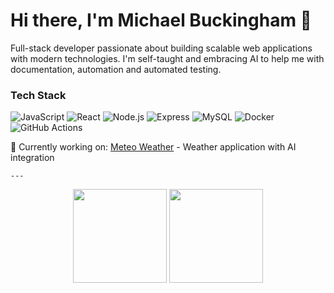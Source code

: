 # Hi there, I'm Michael Buckingham 👋

Full-stack developer passionate about building scalable web applications with modern technologies. I'm self-taught and embracing AI to help me with documentation, automation and automated testing.

  ### Tech Stack
  ![JavaScript](https://img.shields.io/badge/JavaScript-F7DF1E?style=flat-square&logo=javascript&logoColor=black)
  ![React](https://img.shields.io/badge/React-20232A?style=flat-square&logo=react&logoColor=61DAFB)
  ![Node.js](https://img.shields.io/badge/Node.js-339933?style=flat-square&logo=node.js&logoColor=white)
  ![Express](https://img.shields.io/badge/Express-000000?style=flat-square&logo=express&logoColor=white)
  ![MySQL](https://img.shields.io/badge/MySQL-4479A1?style=flat-square&logo=mysql&logoColor=white)
  ![Docker](https://img.shields.io/badge/Docker-2496ED?style=flat-square&logo=docker&logoColor=white)
  ![GitHub Actions](https://img.shields.io/badge/GitHub_Actions-2088FF?style=flat-square&logo=github-actions&logoColor=white)

  📍 Currently working on: [Meteo Weather](https://github.com/mbuckingham74/meteo-weather) - Weather application with AI integration

    ---

  <p align="center">
    <img height="150" src="https://github-readme-stats.vercel.app/api?username=mbuckingham74&show_icons=true&theme=default&hide_border=true&count_private=true&hide_title=true&hide_rank=true"
   />
    <img height="150" src="https://github-readme-stats.vercel.app/api/top-langs/?username=mbuckingham74&layout=compact&theme=default&hide_border=true&hide_title=true" />
  </p>


